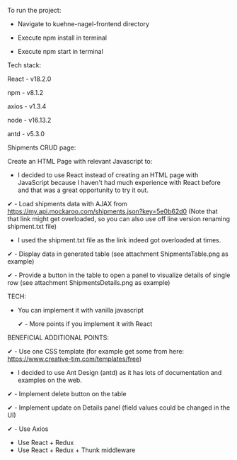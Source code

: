 To run the project:

- Navigate to kuehne-nagel-frontend directory

- Execute npm install in terminal

- Execute npm start in terminal


Tech stack:

React - v18.2.0

npm - v8.1.2

axios - v1.3.4

node - v16.13.2

antd - v5.3.0



Shipments CRUD page:

Create an HTML Page with relevant Javascript to:

- I decided to use React instead of creating an HTML page with JavaScript because
  I haven't had much experience with React before and that was a great opportunity to try it out.

✔ - Load shipments data with AJAX from https://my.api.mockaroo.com/shipments.json?key=5e0b62d0
(Note that that link might get overloaded, so you can also use off line version renaming shipment.txt file)

- I used the shipment.txt file as the link indeed got overloaded at times.

✔ - Display data in generated table (see attachment ShipmentsTable.png as example)

✔ - Provide a button in the table to open a panel to visualize details of single row (see attachment ShipmentsDetails.png as example)

TECH:

- You can implement it with vanilla javascript

  ✔ - More points if you implement it with React

BENEFICIAL ADDITIONAL POINTS:

✔ - Use one CSS template (for example get some from here: https://www.creative-tim.com/templates/free)

- I decided to use Ant Design (antd) as it has lots of documentation and examples on the web.

✔ - Implement delete button on the table

✔ - Implement update on Details panel (field values could be changed in the UI)

✔ - Use Axios

- Use React + Redux
- Use React + Redux + Thunk middleware
